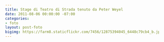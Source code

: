 ```yaml
---
title: Stage di Teatro di Strada tenuto da Peter Weyel
date: 2011-08-06 00:00:00 -07:00
categories:
- foto
layout: post-foto
bigimg: https://farm8.staticflickr.com/7456/12875394045_6448c79cb4_b.jpg
---
```


<div class="flickr-album-contaier" data-photoset="72157641741153225"></div>